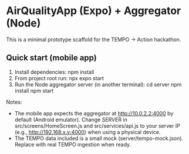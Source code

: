 # AirQualityApp (Expo) + Aggregator (Node)
This is a minimal prototype scaffold for the TEMPO -> Action hackathon.

## Quick start (mobile app)
1. Install dependencies:
   npm install
2. From project root run:
   npx expo start
3. Run the Node aggregator server (in another terminal):
   cd server
   npm install
   npm start

Notes:
- The mobile app expects the aggregator at http://10.0.2.2:4000 by default (Android emulator).
  Change SERVER in src/screens/HomeScreen.js and src/services/api.js to your server IP (e.g., http://192.168.x.y:4000) when using a physical device.
- The TEMPO data included is a small mock (server/tempo-mock.json). Replace with real TEMPO ingestion when ready.
